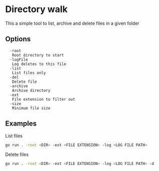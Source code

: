 # Directory walk

This a simple tool to list, archive and delete files in a given folder

## Options
```
  -root
   Root directory to start
  -logFile
   Log deletes to this file
  -list
   List files only
  -del
   Delete file
  -archive
   Archive directory
  -ext
   File extension to filter out
  -size
   Minimum file size
```

## Examples

List files

```bash
go run . -root <DIR> -ext <FILE EXTENSION> -log <LOG FILE PATH>
```

Delete files

```bash
go run . -root <DIR> -ext <FILE EXTENSION> -log <LOG FILE PATH> -d
```
